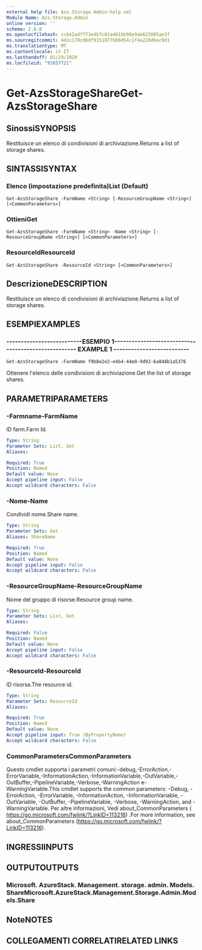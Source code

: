 ```yaml
---
external help file: Azs.Storage.Admin-help.xml
Module Name: Azs.Storage.Admin
online version: ''
schema: 2.0.0
ms.openlocfilehash: cc6e2adff73e4b7c81a401bb98e9ab625005ae3f
ms.sourcegitcommit: 4d2c178cd6df9151877b08d54c1f4a228dbec9d1
ms.translationtype: MT
ms.contentlocale: it-IT
ms.lasthandoff: 01/29/2020
ms.locfileid: "93857721"
---
```

# <span data-ttu-id="667c2-101">Get-AzsStorageShare</span><span class="sxs-lookup"><span data-stu-id="667c2-101">Get-AzsStorageShare</span></span>

## <span data-ttu-id="667c2-102">Sinossi</span><span class="sxs-lookup"><span data-stu-id="667c2-102">SYNOPSIS</span></span>
<span data-ttu-id="667c2-103">Restituisce un elenco di condivisioni di archiviazione.</span><span class="sxs-lookup"><span data-stu-id="667c2-103">Returns a list of storage shares.</span></span>

## <span data-ttu-id="667c2-104">SINTASSI</span><span class="sxs-lookup"><span data-stu-id="667c2-104">SYNTAX</span></span>

### <span data-ttu-id="667c2-105">Elenco (impostazione predefinita)</span><span class="sxs-lookup"><span data-stu-id="667c2-105">List (Default)</span></span>
```
Get-AzsStorageShare -FarmName <String> [-ResourceGroupName <String>] [<CommonParameters>]
```

### <span data-ttu-id="667c2-106">Ottieni</span><span class="sxs-lookup"><span data-stu-id="667c2-106">Get</span></span>
```
Get-AzsStorageShare -FarmName <String> -Name <String> [-ResourceGroupName <String>] [<CommonParameters>]
```

### <span data-ttu-id="667c2-107">ResourceId</span><span class="sxs-lookup"><span data-stu-id="667c2-107">ResourceId</span></span>
```
Get-AzsStorageShare -ResourceId <String> [<CommonParameters>]
```

## <span data-ttu-id="667c2-108">Descrizione</span><span class="sxs-lookup"><span data-stu-id="667c2-108">DESCRIPTION</span></span>
<span data-ttu-id="667c2-109">Restituisce un elenco di condivisioni di archiviazione.</span><span class="sxs-lookup"><span data-stu-id="667c2-109">Returns a list of storage shares.</span></span>

## <span data-ttu-id="667c2-110">ESEMPI</span><span class="sxs-lookup"><span data-stu-id="667c2-110">EXAMPLES</span></span>

### <span data-ttu-id="667c2-111">--------------------------ESEMPIO 1--------------------------</span><span class="sxs-lookup"><span data-stu-id="667c2-111">-------------------------- EXAMPLE 1 --------------------------</span></span>
```
Get-AzsStorageShare -FarmName f9b8e2e2-e4b4-44e0-9d92-6a848b1a5376
```

<span data-ttu-id="667c2-112">Ottenere l'elenco delle condivisioni di archiviazione.</span><span class="sxs-lookup"><span data-stu-id="667c2-112">Get the list of storage shares.</span></span>

## <span data-ttu-id="667c2-113">PARAMETRI</span><span class="sxs-lookup"><span data-stu-id="667c2-113">PARAMETERS</span></span>

### <span data-ttu-id="667c2-114">-Farmname</span><span class="sxs-lookup"><span data-stu-id="667c2-114">-FarmName</span></span>
<span data-ttu-id="667c2-115">ID farm.</span><span class="sxs-lookup"><span data-stu-id="667c2-115">Farm Id.</span></span>

```yaml
Type: String
Parameter Sets: List, Get
Aliases: 

Required: True
Position: Named
Default value: None
Accept pipeline input: False
Accept wildcard characters: False
```

### <span data-ttu-id="667c2-116">-Nome</span><span class="sxs-lookup"><span data-stu-id="667c2-116">-Name</span></span>
<span data-ttu-id="667c2-117">Condividi nome.</span><span class="sxs-lookup"><span data-stu-id="667c2-117">Share name.</span></span>

```yaml
Type: String
Parameter Sets: Get
Aliases: ShareName

Required: True
Position: Named
Default value: None
Accept pipeline input: False
Accept wildcard characters: False
```

### <span data-ttu-id="667c2-118">-ResourceGroupName</span><span class="sxs-lookup"><span data-stu-id="667c2-118">-ResourceGroupName</span></span>
<span data-ttu-id="667c2-119">Nome del gruppo di risorse.</span><span class="sxs-lookup"><span data-stu-id="667c2-119">Resource group name.</span></span>

```yaml
Type: String
Parameter Sets: List, Get
Aliases: 

Required: False
Position: Named
Default value: None
Accept pipeline input: False
Accept wildcard characters: False
```

### <span data-ttu-id="667c2-120">-ResourceId</span><span class="sxs-lookup"><span data-stu-id="667c2-120">-ResourceId</span></span>
<span data-ttu-id="667c2-121">ID risorsa.</span><span class="sxs-lookup"><span data-stu-id="667c2-121">The resource id.</span></span>

```yaml
Type: String
Parameter Sets: ResourceId
Aliases: 

Required: True
Position: Named
Default value: None
Accept pipeline input: True (ByPropertyName)
Accept wildcard characters: False
```

### <span data-ttu-id="667c2-122">CommonParameters</span><span class="sxs-lookup"><span data-stu-id="667c2-122">CommonParameters</span></span>
<span data-ttu-id="667c2-123">Questo cmdlet supporta i parametri comuni:-debug,-ErrorAction,-ErrorVariable,-InformationAction,-InformationVariable,-OutVariable,-OutBuffer,-PipelineVariable,-Verbose,-WarningAction e-WarningVariable.</span><span class="sxs-lookup"><span data-stu-id="667c2-123">This cmdlet supports the common parameters: -Debug, -ErrorAction, -ErrorVariable, -InformationAction, -InformationVariable, -OutVariable, -OutBuffer, -PipelineVariable, -Verbose, -WarningAction, and -WarningVariable.</span></span> <span data-ttu-id="667c2-124">Per altre informazioni, Vedi about_CommonParameters ( https://go.microsoft.com/fwlink/?LinkID=113216) .</span><span class="sxs-lookup"><span data-stu-id="667c2-124">For more information, see about_CommonParameters (https://go.microsoft.com/fwlink/?LinkID=113216).</span></span>

## <span data-ttu-id="667c2-125">INGRESSI</span><span class="sxs-lookup"><span data-stu-id="667c2-125">INPUTS</span></span>

## <span data-ttu-id="667c2-126">OUTPUT</span><span class="sxs-lookup"><span data-stu-id="667c2-126">OUTPUTS</span></span>

### <span data-ttu-id="667c2-127">Microsoft. AzureStack. Management. storage. admin. Models. Share</span><span class="sxs-lookup"><span data-stu-id="667c2-127">Microsoft.AzureStack.Management.Storage.Admin.Models.Share</span></span>

## <span data-ttu-id="667c2-128">Note</span><span class="sxs-lookup"><span data-stu-id="667c2-128">NOTES</span></span>

## <span data-ttu-id="667c2-129">COLLEGAMENTI CORRELATI</span><span class="sxs-lookup"><span data-stu-id="667c2-129">RELATED LINKS</span></span>

